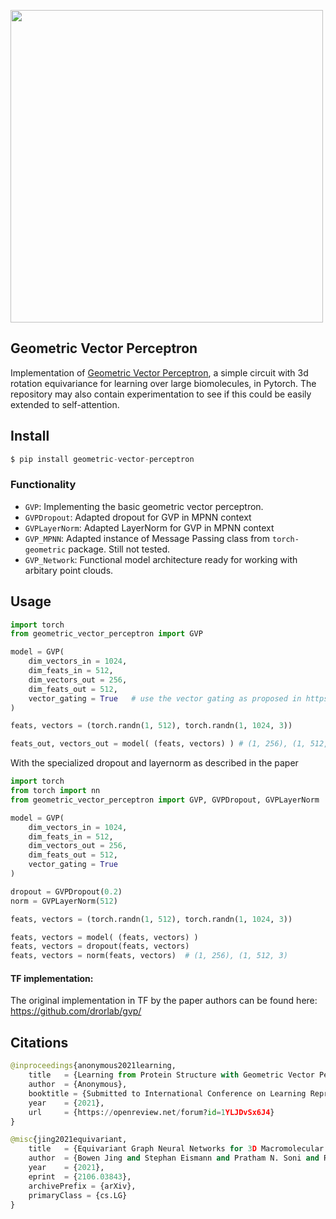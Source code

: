 <img src="./diagram.png" width="500px"></img>

## Geometric Vector Perceptron

Implementation of <a href="https://openreview.net/forum?id=1YLJDvSx6J4">Geometric Vector Perceptron</a>, a simple circuit with 3d rotation equivariance for learning over large biomolecules, in Pytorch. The repository may also contain experimentation to see if this could be easily extended to self-attention.

## Install

```py
$ pip install geometric-vector-perceptron
```

### Functionality

* `GVP`: Implementing the basic geometric vector perceptron.
* `GVPDropout`: Adapted dropout for GVP in MPNN context
* `GVPLayerNorm`: Adapted LayerNorm for GVP in MPNN context
* `GVP_MPNN`: Adapted instance of Message Passing class from `torch-geometric` package. Still not tested.
* `GVP_Network`: Functional model architecture ready for working with arbitary point clouds.

## Usage

```py
import torch
from geometric_vector_perceptron import GVP

model = GVP(
    dim_vectors_in = 1024,
    dim_feats_in = 512,
    dim_vectors_out = 256,
    dim_feats_out = 512,
    vector_gating = True   # use the vector gating as proposed in https://arxiv.org/abs/2106.03843
)

feats, vectors = (torch.randn(1, 512), torch.randn(1, 1024, 3))

feats_out, vectors_out = model( (feats, vectors) ) # (1, 256), (1, 512, 3)
```

With the specialized dropout and layernorm as described in the paper

```py
import torch
from torch import nn
from geometric_vector_perceptron import GVP, GVPDropout, GVPLayerNorm

model = GVP(
    dim_vectors_in = 1024,
    dim_feats_in = 512,
    dim_vectors_out = 256,
    dim_feats_out = 512,
    vector_gating = True
)

dropout = GVPDropout(0.2)
norm = GVPLayerNorm(512)

feats, vectors = (torch.randn(1, 512), torch.randn(1, 1024, 3))

feats, vectors = model( (feats, vectors) )
feats, vectors = dropout(feats, vectors)
feats, vectors = norm(feats, vectors)  # (1, 256), (1, 512, 3)
```

#### TF implementation:

The original implementation in TF by the paper authors can be found here: https://github.com/drorlab/gvp/

## Citations

```py
@inproceedings{anonymous2021learning,
    title   = {Learning from Protein Structure with Geometric Vector Perceptrons},
    author  = {Anonymous},
    booktitle = {Submitted to International Conference on Learning Representations},
    year    = {2021},
    url     = {https://openreview.net/forum?id=1YLJDvSx6J4}
}
```

```py
@misc{jing2021equivariant,
    title   = {Equivariant Graph Neural Networks for 3D Macromolecular Structure}, 
    author  = {Bowen Jing and Stephan Eismann and Pratham N. Soni and Ron O. Dror},
    year    = {2021},
    eprint  = {2106.03843},
    archivePrefix = {arXiv},
    primaryClass = {cs.LG}
}
```
